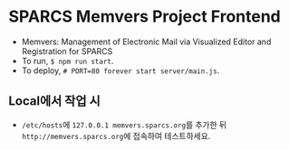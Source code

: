 # SPARCS Memvers Project Frontend
* Memvers: Management of Electronic Mail via Visualized Editor and Registration for SPARCS
* To run, `$ npm run start`.
* To deploy, `# PORT=80 forever start server/main.js`.
## Local에서 작업 시
* `/etc/hosts`에 `127.0.0.1 memvers.sparcs.org`를 추가한 뒤 `http://memvers.sparcs.org`에 접속하여 테스트하세요.
